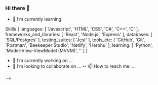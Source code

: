 ### Hi there 👋
- 🌱 I’m currently learning 


Skills {
  languages: [ 'Javascript', 'HTML', 'CSS', 'C#', 'C++', 'C' ],
  frameworks_and_libraries: [ 'React', 'Node.js', 'Express' ],
  databases: [ 'SQL/Postgres' ],
  testing_suites: [ 'Jest' ],
  tools_etc: [ 'GitHub', 'Git', 'Postman', 'Beekeeper Studio', 'Netlify', 'Herohu' ],
  learning: [ 'Python', 'Model-View-ViewModel (MVVM)', '' ]
 }
 
 - 🔭 I’m currently working on ...
- 👯 I’m looking to collaborate on ...
-- 📫 How to reach me: ...

-->
